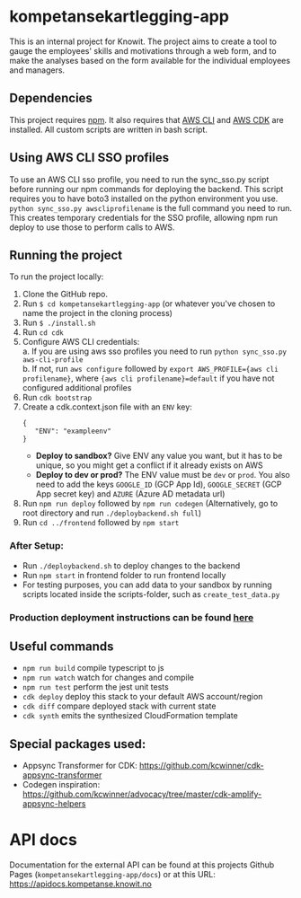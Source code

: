 # kompetansekartlegging-app

This is an internal project for Knowit. The project aims
to create a tool to gauge the employees' skills and motivations
through a web form, and to make the analyses based on the form
available for the individual employees and managers.

## Dependencies

This project requires [npm](https://www.npmjs.com/get-npm). It also requires that [AWS CLI](https://docs.aws.amazon.com/cli/latest/userguide/getting-started-install.html) and [AWS CDK](https://docs.aws.amazon.com/cdk/v2/guide/getting_started.html#getting_started_install) are installed.
All custom scripts are written in bash script.


## Using AWS CLI SSO profiles
To use an AWS CLI sso profile, you need to run the sync_sso.py script before running our npm commands for deploying the backend. This script requires you to have boto3 installed on the python environment you use.
`python sync_sso.py awscliprofilename` is the full command you need to run. This creates temporary credentials for the SSO profile, allowing npm run deploy to use those to perform calls to AWS.

## Running the project

To run the project locally:

1. Clone the GitHub repo.
2. Run `$ cd kompetansekartlegging-app` (or whatever you've chosen to
   name the project in the cloning process)
3. Run `$ ./install.sh`
4. Run `cd cdk`
5. Configure AWS CLI credentials: \
   a. If you are using aws sso profiles you need to run `python sync_sso.py aws-cli-profile` \
   b. If not, run `aws configure` followed by `export AWS_PROFILE={aws cli profilename}`, where `{aws cli profilename}=default` if you have not configured additional profiles
6. Run `cdk bootstrap`
7. Create a cdk.context.json file with an `ENV` key:
   ```
   {
      "ENV": "exampleenv"
   }
   ```
   * <b>Deploy to sandbox?</b> Give ENV any value you want, but it has to be unique, so you might get a conflict if it already exists on AWS
   * <b>Deploy to dev or prod?</b> The ENV value must be `dev` or `prod`. You also need to add the keys `GOOGLE_ID` (GCP App Id), `GOOGLE_SECRET` (GCP App secret key) and `AZURE` (Azure AD metadata url)
8. Run `npm run deploy` followed by `npm run codegen` (Alternatively, go to root directory and run `./deploybackend.sh full`)
9. Run `cd ../frontend` followed by `npm start`


### After Setup:
* Run `./deploybackend.sh` to deploy changes to the backend
* Run `npm start` in frontend folder to run frontend locally
* For testing purposes, you can add data to your sandbox by running scripts located inside the scripts-folder, such as `create_test_data.py`

### Production deployment instructions can be found [here](https://github.com/knowit/Dataplattform-issues/wiki/Kompetansekartlegging:-Deployment-Guide-(CDK))

## Useful commands

 * `npm run build`   compile typescript to js
 * `npm run watch`   watch for changes and compile
 * `npm run test`    perform the jest unit tests
 * `cdk deploy`      deploy this stack to your default AWS account/region
 * `cdk diff`        compare deployed stack with current state
 * `cdk synth`       emits the synthesized CloudFormation template

## Special packages used:
* Appsync Transformer for CDK: https://github.com/kcwinner/cdk-appsync-transformer
* Codegen inspiration: https://github.com/kcwinner/advocacy/tree/master/cdk-amplify-appsync-helpers

# API docs

Documentation for the external API can be found at this projects Github Pages (`kompetansekartlegging-app/docs`) or at this URL: https://apidocs.kompetanse.knowit.no

